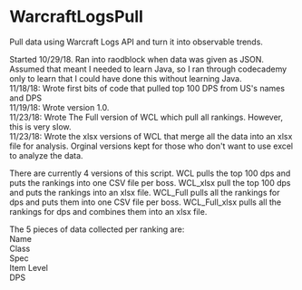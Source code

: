# WarcraftLogsPull
Pull data using Warcraft Logs API and turn it into observable trends.  

Started 10/29/18. Ran into raodblock when data was given as JSON.  Assumed that meant I needed to learn Java, so I ran through codecademy only to learn that I could have done this without learning Java.  
11/18/18: Wrote first bits of code that pulled top 100 DPS from US's names and DPS  
11/19/18: Wrote version 1.0.  
11/23/18: Wrote The Full version of WCL which pull all rankings.  However, this is very slow.  
11/23/18: Wrote the xlsx versions of WCL that merge all the data into an xlsx file for analysis.  Orginal versions kept for those who don't want to use excel to analyze the data.

There are currently 4 versions of this script. WCL pulls the top 100 dps and puts the rankings into one CSV file per boss.  WCL_xlsx pull the top 100 dps and puts the rankings into an xlsx file.  WCL_Full pulls all the rankings for dps and puts them into one CSV file per boss.  WCL_Full_xlsx pulls all the rankings for dps and combines them into an xlsx file.  

The 5 pieces of data collected per ranking are:  
Name  
Class  
Spec  
Item Level  
DPS
